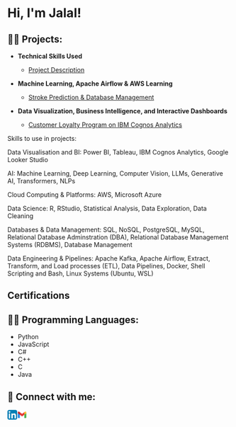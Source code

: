 <h1>Hi, I'm Jalal! </h1>

<h2>👨‍💻 Projects:</h2>

- <b> Technical Skills Used </b>
  - [Project Description](https://github.com/Knocknock-AI/ActiveDirectoryLab)

 - <b> Machine Learning, Apache Airflow & AWS Learning </b>
   - [Stroke Prediction & Database Management](https://github.com/joshmadakor1/Algorithms-Practice)

 - <b> Data Visualization, Business Intelligence, and Interactive Dashboards</b>
   - [Customer Loyalty Program on IBM Cognos Analytics](https://github.com/Knocknock-AI/IBM-Cognos-Analytics)



Skills to use in projects:

Data Visualisation and BI: Power BI, Tableau, IBM Cognos Analytics, Google Looker Studio

AI: Machine Learning, Deep Learning, Computer Vision, LLMs, Generative AI, Transformers, NLPs

Cloud Computing & Platforms: AWS, Microsoft Azure

Data Science: R, RStudio, Statistical Analysis, Data Exploration, Data Cleaning

Databases & Data Management: SQL, NoSQL, PostgreSQL, MySQL, Relational Database Adminstration (DBA), Relational Database Management Systems (RDBMS), Database Management

Data Engineering & Pipelines: Apache Kafka, Apache Airflow, Extract, Transform, and Load processes (ETL), Data Pipelines, Docker, Shell Scripting and Bash, Linux Systems (Ubuntu, WSL)


<h2>Certifications</h2>

<h2>👨‍💻 Programming Languages:</h2>
<ul>
  <li>Python</li>
  <li>JavaScript</li>
  <li>C#</li>
  <li>C++</li>
  <li>C</li>
  <li>Java</li>
</ul>



<h2> 🤳 Connect with me:</h2>

[<img align="left" alt="Jalal | LinkedIn" width="22px" src="linkedin.svg" />][linkedin]
[<img align="left" alt="Jalal | Email" width="22px" src="gmail.svg" />][email]

[email]: mailto:jkrayem68@gmail.com
[linkedin]: https://www.linkedin.com/in/jalal-k-62b486129/
